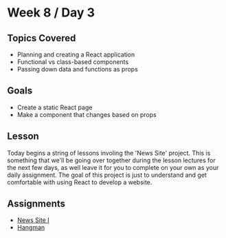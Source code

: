 # Week 8 / Day 3

## Topics Covered
- Planning and creating a React application
- Functional vs class-based components
- Passing down data and functions as props

## Goals
- Create a static React page
- Make a component that changes based on props

## Lesson
Today begins a string of lessons involing the 'News Site' project. This is something that we'll be going over together during the lesson lectures for the next few days, as well leave it for you to complete on your own as your daily assignment. The goal of this project is just to understand and get comfortable with using React to develop a website. 

## Assignments
- [News Site I](https://github.com/papaplatoon/react-news-site-I)
- [Hangman](https://github.com/papaplatoon/react-hangman)



